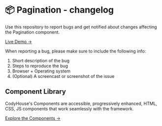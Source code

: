 # 📦 Pagination - changelog

Use this repository to report bugs and get notified about changes affecting the Pagination component.

[Live Demo →](https://codyhouse.co/ds/components/app/pagination)

When reporting a bug, please make sure to include the following info:

1. Short description of the bug
2. Steps to reproduce the bug
3. Browser + Operating system
4. (Optional) A screencast or screenshot of the issue

## Component Library

CodyHouse's Components are accessible, progressively enhanced, HTML, CSS, JS components that work seamlessly with the framework.

[Explore the Components →](https://codyhouse.co/ds/components)
